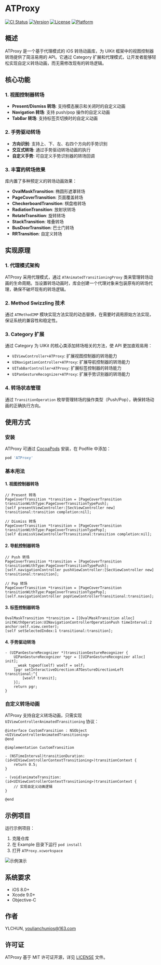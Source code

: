 # ATProxy

[![CI Status](https://img.shields.io/travis/YLCHUN/ATProxy.svg?style=flat)](https://travis-ci.org/YLCHUN/ATProxy)
[![Version](https://img.shields.io/cocoapods/v/ATProxy.svg?style=flat)](https://cocoapods.org/pods/ATProxy)
[![License](https://img.shields.io/cocoapods/l/ATProxy.svg?style=flat)](https://cocoapods.org/pods/ATProxy)
[![Platform](https://img.shields.io/cocoapods/p/ATProxy.svg?style=flat)](https://cocoapods.org/pods/ATProxy)

## 概述

ATProxy 是一个基于代理模式的 iOS 转场动画库，为 UIKit 框架中的视图控制器转场提供了简洁易用的 API。它通过 Category 扩展和代理模式，让开发者能够轻松实现自定义转场动画，而无需修改现有的转场逻辑。

## 核心功能

### 1. 视图控制器转场
- **Present/Dismiss 转场**: 支持模态展示和关闭时的自定义动画
- **Navigation 转场**: 支持 push/pop 操作的自定义动画
- **TabBar 转场**: 支持标签页切换时的自定义动画

### 2. 手势驱动转场
- **方向识别**: 支持上、下、左、右四个方向的手势识别
- **交互式转场**: 通过手势驱动转场动画的执行
- **自定义手势**: 可自定义手势识别器的转场回调

### 3. 丰富的转场效果
库内置了多种预定义的转场动画效果：
- **OvalMaskTransition**: 椭圆形遮罩转场
- **PageCoverTransition**: 页面覆盖转场
- **CheckerboardTransition**: 棋盘格转场
- **RadiationTransition**: 放射状转场
- **RotateTransition**: 旋转转场
- **StackTransition**: 堆叠转场
- **BusDoorTransition**: 巴士门转场
- **RRTransition**: 自定义转场

## 实现原理

### 1. 代理模式架构
ATProxy 采用代理模式，通过 `ATAnimatedTransitioningProxy` 类来管理转场动画的生命周期。当设置转场动画时，库会创建一个代理对象来包装原有的转场代理，确保不破坏现有的转场逻辑。

### 2. Method Swizzling 技术
通过 `ATMethodIMP` 模块实现方法实现的动态替换，在需要时调用原始方法实现，保证系统的兼容性和稳定性。

### 3. Category 扩展
通过 Category 为 UIKit 的核心类添加转场相关的方法，使 API 更加直观易用：
- `UIViewController+ATProxy`: 扩展视图控制器的转场能力
- `UINavigationController+ATProxy`: 扩展导航控制器的转场能力
- `UITabBarController+ATProxy`: 扩展标签控制器的转场能力
- `UIPanGestureRecognizer+ATProxy`: 扩展手势识别器的转场能力

### 4. 转场状态管理
通过 `TransitionOperation` 枚举管理转场的操作类型（Push/Pop），确保转场动画的正确执行方向。

## 使用方式

### 安装

ATProxy 可通过 [CocoaPods](https://cocoapods.org) 安装，在 Podfile 中添加：

```ruby
pod 'ATProxy'
```

### 基本用法

#### 1. 视图控制器转场

```objc
// Present 转场
PageCoverTransition *transition = [PageCoverTransition transitionWithType:PageCoverTransitionTypePush];
[self presentViewController:[SecViewController new] transitional:transition completion:nil];

// Dismiss 转场
PageCoverTransition *transition = [PageCoverTransition transitionWithType:PageCoverTransitionTypePop];
[self dismissViewControllerTtransitional:transition completion:nil];
```

#### 2. 导航控制器转场

```objc
// Push 转场
PageCoverTransition *transition = [PageCoverTransition transitionWithType:PageCoverTransitionTypePush];
[self.navigationController pushViewController:[SecViewController new] transitional:transition];

// Pop 转场
PageCoverTransition *transition = [PageCoverTransition transitionWithType:PageCoverTransitionTypePop];
[self.navigationController popViewControllerTransitional:transition];
```

#### 3. 标签控制器转场

```objc
OvalMaskTransition *transition = [[OvalMaskTransition alloc] initWithOperation:UINavigationControllerOperationPush timeInterval:2 anchor:self.view.center];
[self setSelectedIndex:1 transitional:transition];
```

#### 4. 手势驱动转场

```objc
- (UIPanGestureRecognizer *)transitionGestureRecognizer {
    UIPanGestureRecognizer *pgr = [[UIPanGestureRecognizer alloc] init];
    __weak typeof(self) wself = self;
    [pgr setInteractiveDirection:ATGestureDirectionLeft transitional:^{
        [wself transit];
    }];
    return pgr;
}
```

### 自定义转场动画

ATProxy 支持自定义转场动画，只需实现 `UIViewControllerAnimatedTransitioning` 协议：

```objc
@interface CustomTransition : NSObject <UIViewControllerAnimatedTransitioning>
@end

@implementation CustomTransition

- (NSTimeInterval)transitionDuration:(id<UIViewControllerContextTransitioning>)transitionContext {
    return 0.5;
}

- (void)animateTransition:(id<UIViewControllerContextTransitioning>)transitionContext {
    // 实现自定义动画逻辑
}

@end
```

## 示例项目

运行示例项目：
1. 克隆仓库
2. 在 Example 目录下运行 `pod install`
3. 打开 `ATProxy.xcworkspace`

![示例演示](https://raw.githubusercontent.com/youlianchun/ATProxy/master/Example/ATProxy.gif)

## 系统要求

- iOS 8.0+
- Xcode 9.0+
- Objective-C

## 作者

YLCHUN, youlianchunios@163.com

## 许可证

ATProxy 基于 MIT 许可证开源，详见 [LICENSE](LICENSE) 文件。
